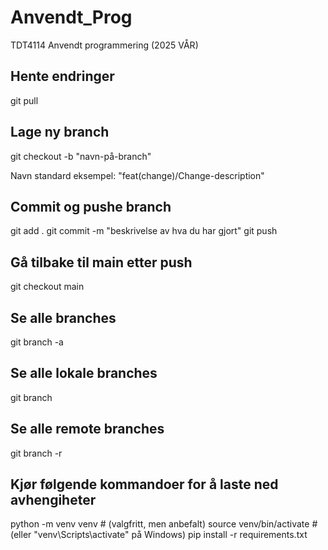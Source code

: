 # Anvendt_Prog
TDT4114 Anvendt programmering (2025 VÅR)

## Hente endringer
git pull


## Lage ny branch
git checkout -b "navn-på-branch"

Navn standard eksempel: "feat(change)/Change-description"

## Commit og pushe branch
git add .
git commit -m "beskrivelse av hva du har gjort"
git push

## Gå tilbake til main etter push
git checkout main

## Se alle branches
git branch -a

## Se alle lokale branches
git branch


## Se alle remote branches
git branch -r

## Kjør følgende kommandoer for å laste ned avhengiheter
python -m venv venv  # (valgfritt, men anbefalt)
source venv/bin/activate  # (eller "venv\Scripts\activate" på Windows)
pip install -r requirements.txt
